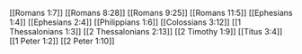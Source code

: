 [[Romans 1:7]]
[[Romans 8:28]]
[[Romans 9:25]]
[[Romans 11:5]]
[[Ephesians 1:4]]
[[Ephesians 2:4]]
[[Philippians 1:6]]
[[Colossians 3:12]]
[[1 Thessalonians 1:3]]
[[2 Thessalonians 2:13]]
[[2 Timothy 1:9]]
[[Titus 3:4]]
[[1 Peter 1:2]]
[[2 Peter 1:10]]
